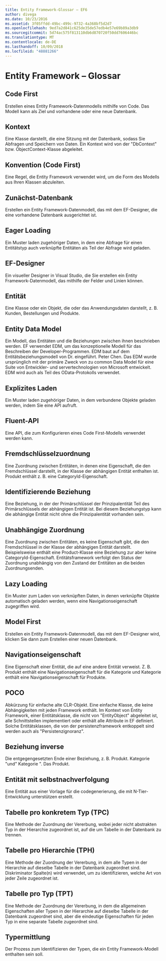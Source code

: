 ```yaml
---
title: Entity Framework-Glossar – EF6
author: divega
ms.date: 10/23/2016
ms.assetid: 3f05ffdd-49bc-499c-9732-4a368bf5d2d7
ms.openlocfilehash: 9ed7a2d841c625de35de57edb4e57e69b89a3db9
ms.sourcegitcommit: 5d74ac575f813110db6d870720f50dd7606446bc
ms.translationtype: MT
ms.contentlocale: de-DE
ms.lasthandoff: 10/09/2018
ms.locfileid: "48881266"
---
```

# <a name="entity-framework-glossary"></a>Entity Framework – Glossar
## <a name="code-first"></a>Code First
Erstellen eines Entity Framework-Datenmodells mithilfe von Code. Das Modell kann als Ziel und vorhandene oder eine neue Datenbank.

## <a name="context"></a>Kontext
Eine Klasse darstellt, die eine Sitzung mit der Datenbank, sodass Sie Abfragen und Speichern von Daten. Ein Kontext wird von der "DbContext" bzw. ObjectContext-Klasse abgeleitet.

## <a name="convention-code-first"></a>Konvention (Code First)
Eine Regel, die Entity Framework verwendet wird, um die Form des Modells aus Ihren Klassen abzuleiten.

## <a name="database-first"></a>Zunächst-Datenbank
Erstellen ein Entity Framework-Datenmodell, das mit dem EF-Designer, die eine vorhandene Datenbank ausgerichtet ist.

## <a name="eager-loading"></a>Eager Loading
Ein Muster laden zugehöriger Daten, in dem eine Abfrage für einen Entitätstyp auch verknüpfte Entitäten als Teil der Abfrage wird geladen.

## <a name="ef-designer"></a>EF-Designer
Ein visueller Designer in Visual Studio, die Sie erstellen ein Entity Framework-Datenmodell, das mithilfe der Felder und Linien können.

## <a name="entity"></a>Entität
Eine Klasse oder ein Objekt, die oder das Anwendungsdaten darstellt, z. B. Kunden, Bestellungen und Produkte.

## <a name="entity-data-model"></a>Entity Data Model
Ein Modell, das Entitäten und die Beziehungen zwischen ihnen beschrieben werden. EF verwendet EDM, um das konzeptionelle Modell für das Beschreiben der Developer-Programmen. EDM baut auf dem Entitätsbeziehungsmodell von Dr. eingeführt. Peter Chen. Das EDM wurde ursprünglich mit der primäre Zweck von zu common Data Model für eine Suite von Entwickler- und servertechnologien von Microsoft entwickelt. EDM wird auch als Teil des OData-Protokolls verwendet.

## <a name="explicit-loading"></a>Explizites Laden
Ein Muster laden zugehöriger Daten, in dem verbundene Objekte geladen werden, indem Sie eine API aufruft.

## <a name="fluent-api"></a>Fluent-API
Eine API, die zum Konfigurieren eines Code First-Modells verwendet werden kann.

## <a name="foreign-key-association"></a>Fremdschlüsselzuordnung
Eine Zuordnung zwischen Entitäten, in denen eine Eigenschaft, die den Fremdschlüssel darstellt, in der Klasse der abhängigen Entität enthalten ist. Produkt enthält z. B. eine CategoryId-Eigenschaft.

## <a name="identifying-relationship"></a>Identifizierende Beziehung
Eine Beziehung, in der der Primärschlüssel der Prinzipalentität Teil des Primärschlüssels der abhängigen Entität ist. Bei diesem Beziehungstyp kann die abhängige Entität nicht ohne die Prinzipalentität vorhanden sein.

## <a name="independent-association"></a>Unabhängige Zuordnung
Eine Zuordnung zwischen Entitäten, es keine Eigenschaft gibt, die den Fremdschlüssel in der Klasse der abhängigen Entität darstellt. Beispielsweise enthält eine Product-Klasse eine Beziehung zur aber keine CategoryId-Eigenschaft. Entitätsframework verfolgt den Status der Zuordnung unabhängig von den Zustand der Entitäten an die beiden Zuordnungsenden.

## <a name="lazy-loading"></a>Lazy Loading
Ein Muster zum Laden von verknüpften Daten, in denen verknüpfte Objekte automatisch geladen werden, wenn eine Navigationseigenschaft zugegriffen wird.

## <a name="model-first"></a>Model First
Erstellen ein Entity Framework-Datenmodell, das mit dem EF-Designer wird, klicken Sie dann zum Erstellen einer neuen Datenbank.

## <a name="navigation-property"></a>Navigationseigenschaft
Eine Eigenschaft einer Entität, die auf eine andere Entität verweist. Z. B. Produkt enthält eine Navigationseigenschaft für die Kategorie und Kategorie enthält eine Navigationseigenschaft für Produkte.

## <a name="poco"></a>POCO
Abkürzung für einfache alte CLR-Objekt. Eine einfache Klasse, die keine Abhängigkeiten mit jeden Framework enthält. Im Kontext von Entity Framework, einer Entitätsklasse, die nicht von "EntityObject" abgeleitet ist, alle Schnittstellen implementiert oder enthält alle Attribute in EF definiert. Solche Entitätsklassen, die von der persistenzframework entkoppelt sind werden auch als "Persistenzignoranz".  

## <a name="relationship-inverse"></a>Beziehung inverse
Die entgegengesetzten Ende einer Beziehung, z. B. Produkt. Kategorie "und" Kategorie ". Das Produkt.

## <a name="self-tracking-entity"></a>Entität mit selbstnachverfolgung
Eine Entität aus einer Vorlage für die codegenerierung, die mit N-Tier-Entwicklung unterstützen erstellt.

## <a name="table-per-concrete-type-tpc"></a>Tabelle pro konkretem Typ (TPC)
Eine Methode der Zuordnung der Vererbung, wobei jeder nicht abstrakten Typ in der Hierarchie zugeordnet ist, auf die um Tabelle in der Datenbank zu trennen.

## <a name="table-per-hierarchy-tph"></a>Tabelle pro Hierarchie (TPH)
Eine Methode der Zuordnung der Vererbung, in dem alle Typen in der Hierarchie auf dieselbe Tabelle in der Datenbank zugeordnet sind. Diskriminator Spalte(n) wird verwendet, um zu identifizieren, welche Art von jeder Zeile zugeordnet ist.

## <a name="table-per-type-tpt"></a>Tabelle pro Typ (TPT)
Eine Methode der Zuordnung der Vererbung, in dem die allgemeinen Eigenschaften aller Typen in der Hierarchie auf dieselbe Tabelle in der Datenbank zugeordnet sind, aber die eindeutige Eigenschaften für jeden Typ in eine separate Tabelle zugeordnet sind.

## <a name="type-discovery"></a>Typermittlung
Der Prozess zum Identifizieren der Typen, die ein Entity Framework-Modell enthalten sein soll.
